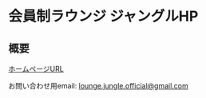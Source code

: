 # 会員制ラウンジ ジャングルHP

## 概要

[ホームページURL](https://www.loungejungle.com/)

お問い合わせ用email: lounge.jungle.official@gmail.com

